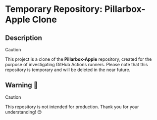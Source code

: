 # Temporary Repository: Pillarbox-Apple Clone

## Description

> [!CAUTION]
> This project is a clone of the **Pillarbox-Apple** repository, created for the purpose of investigating GitHub Actions runners.
> Please note that this repository is temporary and will be deleted in the near future.

## Warning 🚨

> [!CAUTION]
> This repository is not intended for production.
> Thank you for your understanding! 😊
